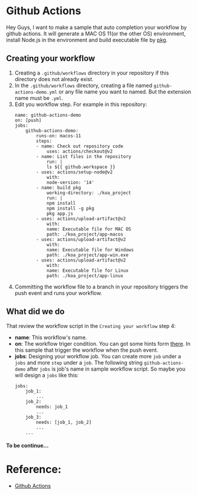 # Github Actions
Hey Guys, I want to make a sample that auto completion your workflow by github actions. It will generate a MAC OS 11(or the other OS) environment, install Node.js in the environment and build executable file by [pkg](https://www.npmjs.com/package/pkg).

##  Creating your workflow
1. Creating a `.github/workflows` directory in your repository if this directory does not already exist.
2. In the `.github/workflows` directory, creating a file named `github-actions-demo.yml` or any file name you want to named. But the extension name must be `.yml`.
3. Edit you workflow step. For example in this repository:
    ```
    name: github-actions-demo
    on: [push]
    jobs:
        github-actions-demo:
            runs-on: macos-11
            steps:
            - name: Check out repository code
                uses: actions/checkout@v2
            - name: List files in the repository
                run: |
                ls ${{ github.workspace }}
            - uses: actions/setup-node@v2
                with:
                node-version: '14'
            - name: build pkg
                working-directory: ./koa_project
                run: |
                npm install
                npm install -g pkg
                pkg app.js
            - uses: actions/upload-artifact@v2
                with:
                name: Executable file for MAC OS
                path: ./koa_project/app-macos
            - uses: actions/upload-artifact@v2
                with:
                name: Executable file for Windows
                path: ./koa_project/app-win.exe
            - uses: actions/upload-artifact@v2
                with:
                name: Executable file for Linux
                path: ./koa_project/app-linux
    ```
4. Committing the workflow file to a branch in your repository triggers the push event and runs your workflow.

## What did we do
That review the workflow script in the `Creating your workflow` step 4:
- **name**: This workflow's name.
- **on**: The workflow triger condition. You can got some hints form [there](https://docs.github.com/en/actions/learn-github-actions/events-that-trigger-workflows). In this sample that trigger the workflow when the push event.
- **jobs**: Designing your workflow job. You can create more `job` under a `jobs` and more `step` under a `job`. The following string `github-actions-demo` after `jobs` is job's name in sample workflow script. So maybe you will design a `jobs` like this:
    ```
    jobs:
        job_1:
            ...
        job_2:
            needs: job_1
            ...
        job_3:
            needs: [job_1, job_2]
            ...
        ...
    ```

#### To be continue...













# Reference: 
- [Github Actions](https://docs.github.com/en/actions)